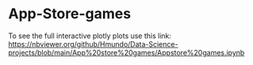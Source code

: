 # App-Store-games
To see the full interactive plotly plots use this link:
https://nbviewer.org/github/Hmundo/Data-Science-projects/blob/main/App%20store%20games/Appstore%20games.ipynb
